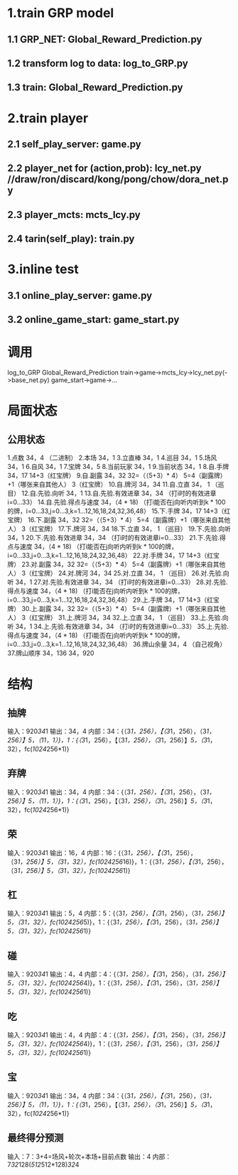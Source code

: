 # 1.train GRP model
## 1.1 GRP_NET: Global_Reward_Prediction.py
## 1.2 transform log to data: log_to_GRP.py
## 1.3 train: Global_Reward_Prediction.py
# 2.train player
## 2.1 self_play_server: game.py
## 2.2 player_net for (action,prob): lcy_net.py //draw/ron/discard/kong/pong/chow/dora_net.py
## 2.3 player_mcts: mcts_lcy.py
## 2.4 tarin(self_play): train.py
# 3.inline test
## 3.1 online_play_server: game.py
## 3.2 online_game_start: game_start.py

# 调用
log_to_GRP
Global_Reward_Prediction
train->game->mcts_lcy->lcy_net.py(->base_net.py)
game_start->game->...

# 局面状态
## 公用状态
1.点数 34，4 （二进制）
2.本场 34，1
3.立直棒 34，1
4.巡目 34，1
5.场风 34，1
6.自风 34，1
7.宝牌 34，5
8.当前玩家 34，1
9.当前状态 34，1
8.自.手牌 34，17 14+3（红宝牌）
9.自.副露 34，32 32=（（5+3）* 4） 5=4（副露牌）+1（哪张来自其他人） 3（红宝牌）
10.自.牌河 34，34
11.自.立直 34， 1 （巡目）
12.自.先验.向听 34，1
13.自.先验.有效进章 34，34 （打i时的有效进章i=0...33）
14.自.先验.得点与速度 34，（4 * 18) （打i能否在j向听内听到k * 100的牌，i=0...33,j=0...3,k=1...12,16,18,24,32,36,48） 
15.下.手牌 34，17 14+3（红宝牌）
16.下.副露 34，32 32=（（5+3）* 4） 5=4（副露牌）+1（哪张来自其他人） 3（红宝牌）
17.下.牌河 34，34
18.下.立直 34， 1 （巡目）
19.下.先验.向听 34，1
20.下.先验.有效进章 34，34 （打i时的有效进章i=0...33）
21.下.先验.得点与速度 34，（4 * 18) （打i能否在j向听内听到k * 100的牌，i=0...33,j=0...3,k=1...12,16,18,24,32,36,48） 
22.对.手牌 34，17 14+3（红宝牌）
23.对.副露 34，32 32=（（5+3）* 4） 5=4（副露牌）+1（哪张来自其他人） 3（红宝牌）
24.对.牌河 34，34
25.对.立直 34， 1 （巡目）
26.对.先验.向听 34，1
27.对.先验.有效进章 34，34 （打i时的有效进章i=0...33）
28.对.先验.得点与速度 34，（4 * 18) （打i能否在j向听内听到k * 100的牌，i=0...33,j=0...3,k=1...12,16,18,24,32,36,48） 
29.上.手牌 34，17 14+3（红宝牌）
30.上.副露 34，32 32=（（5+3）* 4） 5=4（副露牌）+1（哪张来自其他人） 3（红宝牌）
31.上.牌河 34，34
32.上.立直 34， 1 （巡目）
33.上.先验.向听 34，1
34.上.先验.有效进章 34，34 （打i时的有效进章i=0...33）
35.上.先验.得点与速度 34，（4 * 18) （打i能否在j向听内听到k * 100的牌，i=0...33,j=0...3,k=1...12,16,18,24,32,36,48） 
36.牌山余量 34，4 （自己视角）
37.牌山顺序 34，136
34，920

# 结构
## 抽牌
输入：920*34*1
输出：34，4
内部：34：{（3*1，256），【（3*1，256），（3*1，256）】*5，（1*1，1）}，1：{（3*1，256），【（3*1，256），（3*1，256）】*5，（3*1，32），fc(*1024*256*1)}
## 弃牌
输入：920*34*1
输出：34，4
内部：34：{（3*1，256），【（3*1，256），（3*1，256）】*5，（1*1，1）}，1：{（3*1，256），【（3*1，256），（3*1，256）】*5，（3*1，32），fc(*1024*256*1)}
## 荣
输入：920*34*1
输出：16，4
内部：16：{（3*1，256），【（3*1，256），（3*1，256）】*5，（3*1，32），fc(*1024*256*16)}，1：{（3*1，256），【（3*1，256），（3*1，256）】*5，（3*1，32），fc(*1024*256*1)}
## 杠
输入：920*34*1
输出：5，4
内部：5：{（3*1，256），【（3*1，256），（3*1，256）】*5，（3*1，32），fc(*1024*256*5)}，1：{（3*1，256），【（3*1，256），（3*1，256）】*5，（3*1，32），fc(*1024*256*1)}
## 碰
输入：920*34*1
输出：4，4
内部：4：{（3*1，256），【（3*1，256），（3*1，256）】*5，（3*1，32），fc(*1024*256*4)}，1：{（3*1，256），【（3*1，256），（3*1，256）】*5，（3*1，32），fc(*1024*256*1)}
## 吃
输入：920*34*1
输出：4，4
内部：4：{（3*1，256），【（3*1，256），（3*1，256）】*5，（3*1，32），fc(*1024*256*4)}，1：{（3*1，256），【（3*1，256），（3*1，256）】*5，（3*1，32），fc(*1024*256*1)}
## 宝
输入：920*34*1
输出：34，4
内部：34：{（3*1，256），【（3*1，256），（3*1，256）】*5，（1*1，1）}，1：{（3*1，256），【（3*1，256），（3*1，256）】*5，（3*1，32），fc(*1024*256*1)}
## 最终得分预测
输入：7：3+4=场风+轮次+本场+目前点数
输出：4
内部：7*32*128(*512*512*128)*32*4

